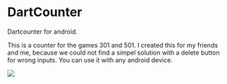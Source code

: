 # DartCounter
Dartcounter for android.

This is a counter for the games 301 and 501. I created this for my friends and me, because we could not find a simpel solution with a delete button for wrong inputs. You can use it with any android device.

![](https://raw.githubusercontent.com/felix-klvrm/DartCounter/master/app/src/main/res/drawable/presentation_dartcounter.gif)
